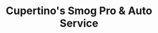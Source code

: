 ---
title: "Cupertino's Smog Pro & Auto Service"
url: /cupertino/cupertinos-smog-pro-und-auto-service/
shop: Autowerkstatt
---